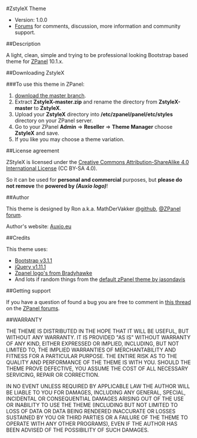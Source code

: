 #ZstyleX Theme  

* Version: 1.0.0
* [Forums](http://forums.zpanelcp.com/Thread-ZstyleX-Theme-zp-10-1-1) for comments, discussion, more information and community support.


##Description

A light, clean, simple and trying to be professional looking Bootstrap based theme for [ZPanel](http://www.zpanelcp.com/) 10.1.x.

##Downloading ZstyleX

###To use this theme in ZPanel:
1. [download the master branch](https://github.com/MathDerVakker/ZstyleX/archive/master.zip).
2. Extract **ZstyleX-master.zip** and rename the directory from **ZstyleX-master** to **ZstyleX**.
3. Upload your **ZstyleX** directory into **/etc/zpanel/panel/etc/styles** directory on your ZPanel server.
4. Go to your ZPanel **Admin** => **Reseller** => **Theme Manager** choose **ZstyleX** and save.
5. If you like you may choose a theme variation.

##License agreement

ZStyleX is licensed under the [Creative Commons Attribution-ShareAlike 4.0 International License](http://creativecommons.org/licenses/by-sa/4.0/) (CC BY-SA 4.0).

So it can be used for **personal and commercial** purposes, but **please do not remove** the **powered by _(Auxio logo)_**!

##Author

This theme is designed by Ron a.k.a. MathDerVakker [@github](https://github.com/MathDerVakker), [@ZPanel forum](http://forums.zpanelcp.com/User-MathDerVakker).

Author's website: [Auxio.eu](http://auxio.eu/)

##Credits

This theme uses:
* [Bootstrap v3.1.1](http://getbootstrap.com)
* [jQuery v1.11.1](http://jquery.org)
* [Zpanel logo's from Bradyhawke](http://forums.zpanelcp.com/Thread-ZPanel-logo-signature-in-new-sizes?pid=82793#pid82793)
* And lots if random things from the [default zPanel theme by jasondavis](http://forums.zpanelcp.com/Thread-Theme-in-Progress?pid=50835#pid50835)

##Getting support

If you have a question of found a bug you are free to comment in [this thread](http://forums.zpanelcp.com/Thread-ZstyleX-Theme-zp-10-1-1) on the [ZPanel forums](http://forums.zpanelcp.com/).

##WARRANTY

THE THEME IS DISTRIBUTED IN THE HOPE THAT IT WILL BE USEFUL, BUT WITHOUT ANY WARRANTY. 
IT IS PROVIDED "AS IS" WITHOUT WARRANTY OF ANY KIND, EITHER EXPRESSED OR IMPLIED, INCLUDING, BUT NOT LIMITED TO, THE IMPLIED WARRANTIES OF MERCHANTABILITY AND FITNESS FOR A PARTICULAR PURPOSE. 
THE ENTIRE RISK AS TO THE QUALITY AND PERFORMANCE OF THE THEME IS WITH YOU. 
SHOULD THE THEME PROVE DEFECTIVE, YOU ASSUME THE COST OF ALL NECESSARY SERVICING, REPAIR OR CORRECTION.

IN NO EVENT UNLESS REQUIRED BY APPLICABLE LAW THE AUTHOR WILL BE LIABLE TO YOU FOR DAMAGES, 
INCLUDING ANY GENERAL, SPECIAL, INCIDENTAL OR CONSEQUENTIAL DAMAGES ARISING OUT OF THE USE OR INABILITY TO USE THE THEME 
(INCLUDING BUT NOT LIMITED TO LOSS OF DATA OR DATA BEING RENDERED INACCURATE OR LOSSES SUSTAINED BY YOU OR THIRD PARTIES OR A FAILURE OF THE THEME TO OPERATE WITH ANY OTHER PROGRAMS), 
EVEN IF THE AUTHOR HAS BEEN ADVISED OF THE POSSIBILITY OF SUCH DAMAGES.